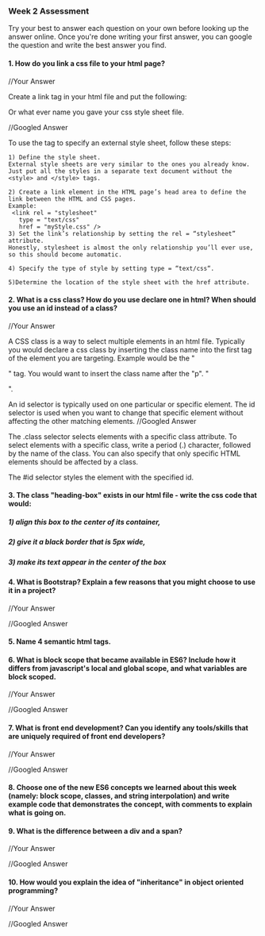 ### Week 2 Assessment

Try your best to answer each question on your own before looking up the answer online. Once you're done writing your first answer, you can google the question and write the best answer you find.

#### 1. How do you link a css file to your html page?

 //Your Answer

 Create a link tag in your html file and put the following:

 <link rel="stylesheet"  type="text/css" href="styles.css" /> Or what ever name you gave your css style sheet file.

 //Googled Answer



To use the <link> tag to specify an external style sheet, follow these steps:

	1) Define the style sheet.
	External style sheets are very similar to the ones you already know. Just put all the styles in a separate text document without the <style> and </style> tags.

	2) Create a link element in the HTML page’s head area to define the link between the HTML and CSS pages.
	Example:
	 <link rel = "stylesheet"
	   type = "text/css"
	   href = "myStyle.css" />
	3) Set the link’s relationship by setting the rel = “stylesheet” attribute.
	Honestly, stylesheet is almost the only relationship you’ll ever use, so this should become automatic.

	4) Specify the type of style by setting type = “text/css“.

	5)Determine the location of the style sheet with the href attribute.


 #### 2. What is a css class? How do you use declare one in html? When should you use an id instead of a class?

 //Your Answer

 A CSS class is a way to select multiple elements in an html file. Typically you would declare a css class by inserting the class name into the first tag of the element you are targeting. Example would be the "<p>" tag. You would want to insert the class name after the "p". "<p class="intro"></p>".

An id selector is typically used on one particular or specific element. The id selector is used when you want to change that specific element without affecting the other matching elements.
 //Googled Answer

 The .class selector selects elements with a specific class attribute. To select elements with a specific class, write a period (.) character, followed by the name of the class. You can also specify that only specific HTML elements should be affected by a class.

 The #id selector styles the element with the specified id.


#### 3. The class "heading-box" exists in our html file - write the css code that would:

##### 1) align this box to the center of its container,
##### 2) give it a black border that is 5px wide,
##### 3) make its text appear in the center of the box


#### 4. What is Bootstrap? Explain a few reasons that you might choose to use it in a project?

 //Your Answer


 //Googled Answer


#### 5. Name 4 semantic html tags.

#### 6. What is block scope that became available in ES6? Include how it differs from javascript's local and global scope, and what variables are block scoped.

 //Your Answer


 //Googled Answer

 #### 7. What is front end development? Can you identify any tools/skills that are uniquely required of front end developers?

 //Your Answer


 //Googled Answer


 #### 8. Choose one of the new ES6 concepts we learned about this week (namely: block scope, classes, and string interpolation) and write example code that demonstrates the concept, with comments to explain what is going on.


 #### 9. What is the difference between a div and a span?


 //Your Answer


 //Googled Answer


#### 10. How would you explain the idea of "inheritance" in object oriented programming?


 //Your Answer

 //Googled Answer
